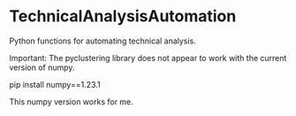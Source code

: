 # TechnicalAnalysisAutomation
Python functions for automating technical analysis. 

Important: 
The pyclustering library does not appear to work with the current version of numpy.

pip install numpy==1.23.1

This numpy version works for me. 
